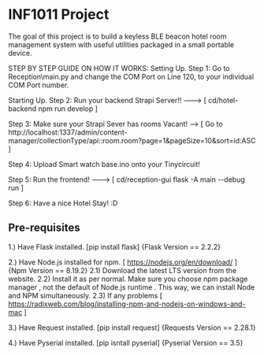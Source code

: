 # INF1011 Project

The goal of this project is to build a keyless BLE beacon hotel room management system with useful utilities packaged in a small portable device.

STEP BY STEP GUIDE ON HOW IT WORKS:
Setting Up.
Step 1: Go to Reception\main.py and change the COM Port on Line 120, to your individual COM Port number.

Starting Up.
Step 2: Run your backend Strapi Server!! ---> [ cd/hotel-backend npm run develop ]

Step 3: Make sure your Strapi Sever has rooms Vacant! --> [ Go to http://localhost:1337/admin/content-manager/collectionType/api::room.room?page=1&pageSize=10&sort=id:ASC ]

Step 4: Upload Smart watch base.ino onto your Tinycircuit!

Step 5: Run the frontend! ---> [ cd/reception-gui flask -A main --debug run ]

Step 6: Have a nice Hotel Stay! :D

## Pre-requisites

1.) Have Flask installed. [pip install flask] {Flask Version == 2.2.2}

2.) Have Node.js installed for npm. [ https://nodejs.org/en/download/ ] {Npm Version == 8.19.2}
    2.1) Download the latest LTS version from the website.
    2.2) Install it as per normal. Make sure you choose npm package manager , not the default of Node.js runtime . This way, we can install Node and NPM simultaneously.
    2.3) If any problems [ https://radixweb.com/blog/installing-npm-and-nodejs-on-windows-and-mac ]

3.) Have Request installed. [pip install request] {Requests Version == 2.28.1}

4.) Have Pyserial installed. [pip isntall pyserial] {Pyserial Version == 3.5}
